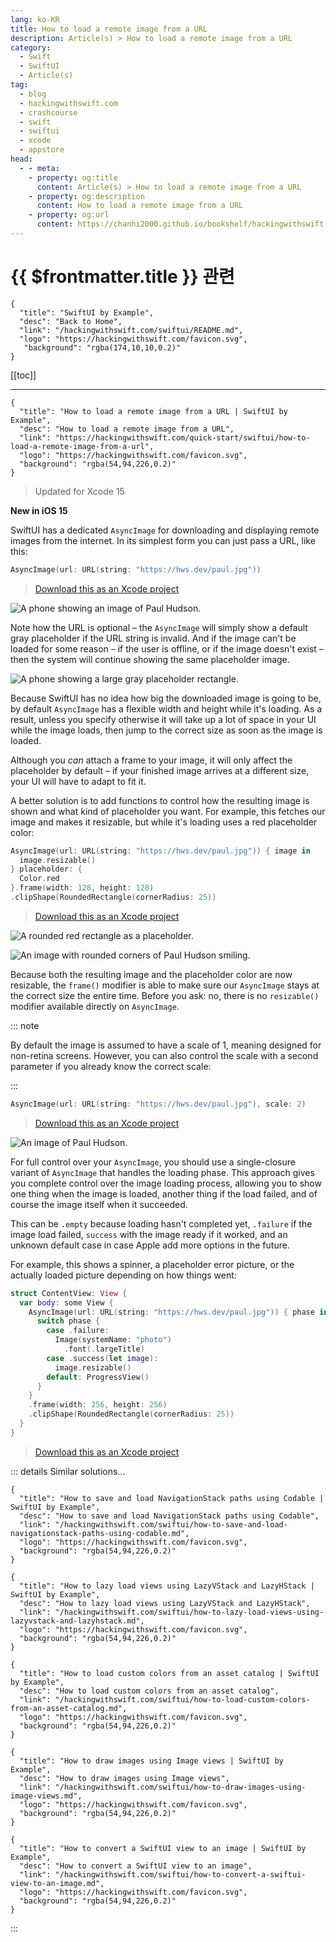 ```yaml
---
lang: ko-KR
title: How to load a remote image from a URL
description: Article(s) > How to load a remote image from a URL
category:
  - Swift
  - SwiftUI
  - Article(s)
tag: 
  - blog
  - hackingwithswift.com
  - crashcourse
  - swift
  - swiftui
  - xcode
  - appstore
head:
  - - meta:
    - property: og:title
      content: Article(s) > How to load a remote image from a URL
    - property: og:description
      content: How to load a remote image from a URL
    - property: og:url
      content: https://chanhi2000.github.io/bookshelf/hackingwithswift.com/swiftui/how-to-load-a-remote-image-from-a-url.html
---
```


# {{ $frontmatter.title }} 관련

```component VPCard
{
  "title": "SwiftUI by Example",
  "desc": "Back to Home",
  "link": "/hackingwithswift.com/swiftui/README.md",
  "logo": "https://hackingwithswift.com/favicon.svg",
   "background": "rgba(174,10,10,0.2)"
}
```

[[toc]]

---

```component VPCard
{
  "title": "How to load a remote image from a URL | SwiftUI by Example",
  "desc": "How to load a remote image from a URL",
  "link": "https://hackingwithswift.com/quick-start/swiftui/how-to-load-a-remote-image-from-a-url",
  "logo": "https://hackingwithswift.com/favicon.svg",
  "background": "rgba(54,94,226,0.2)"
}
```

> Updated for Xcode 15

**New in iOS 15**

SwiftUI has a dedicated `AsyncImage` for downloading and displaying remote images from the internet. In its simplest form you can just pass a URL, like this:

```swift
AsyncImage(url: URL(string: "https://hws.dev/paul.jpg"))
```

> [<FontIcon icon="fas fa-file-zipper"/>Download this as an Xcode project](https://hackingwithswift.com/files/projects/swiftui/how-to-load-a-remote-image-from-a-url-1.zip)

![A phone showing an image of Paul Hudson.](https://hackingwithswift.com/img/books/quick-start/swiftui/how-to-load-a-remote-image-from-a-url-1~dark.png)

Note how the URL is optional – the `AsyncImage` will simply show a default gray placeholder if the URL string is invalid. And if the image can't be loaded for some reason – if the user is offline, or if the image doesn't exist – then the system will continue showing the same placeholder image.

![A phone showing a large gray placeholder rectangle.](https://hackingwithswift.com/img/books/quick-start/swiftui/how-to-load-a-remote-image-from-a-url-2~dark.png)

Because SwiftUI has no idea how big the downloaded image is going to be, by default `AsyncImage` has a flexible width and height while it's loading. As a result, unless you specify otherwise it will take up a lot of space in your UI while the image loads, then jump to the correct size as soon as the image is loaded.

Although you _can_ attach a frame to your image, it will only affect the placeholder by default – if your finished image arrives at a different size, your UI will have to adapt to fit it.

A better solution is to add functions to control how the resulting image is shown and what kind of placeholder you want. For example, this fetches our image and makes it resizable, but while it's loading uses a red placeholder color:

```swift
AsyncImage(url: URL(string: "https://hws.dev/paul.jpg")) { image in 
  image.resizable() 
} placeholder: { 
  Color.red 
}.frame(width: 128, height: 128)
.clipShape(RoundedRectangle(cornerRadius: 25))
```

> [<FontIcon icon="fas fa-file-zipper"/>Download this as an Xcode project](https://hackingwithswift.com/files/projects/swiftui/how-to-load-a-remote-image-from-a-url-2.zip)

![A rounded red rectangle as a placeholder.](https://hackingwithswift.com/img/books/quick-start/swiftui/how-to-load-a-remote-image-from-a-url-3~dark.png)

![An image with rounded corners of Paul Hudson smiling.](https://hackingwithswift.com/img/books/quick-start/swiftui/how-to-load-a-remote-image-from-a-url-4~dark.png)

Because both the resulting image and the placeholder color are now resizable, the `frame()` modifier is able to make sure our `AsyncImage` stays at the correct size the entire time. Before you ask: no, there is no `resizable()` modifier available directly on `AsyncImage`.

::: note

By default the image is assumed to have a scale of 1, meaning designed for non-retina screens. However, you can also control the scale with a second parameter if you already know the correct scale:

:::

```swift
AsyncImage(url: URL(string: "https://hws.dev/paul.jpg"), scale: 2)
```

> [<FontIcon icon="fas fa-file-zipper"/>Download this as an Xcode project](https://hackingwithswift.com/files/projects/swiftui/how-to-load-a-remote-image-from-a-url-3.zip)

![An image of Paul Hudson.](https://hackingwithswift.com/img/books/quick-start/swiftui/how-to-load-a-remote-image-from-a-url-5~dark.png)

For full control over your `AsyncImage`, you should use a single-closure variant of `AsyncImage` that handles the loading phase. This approach gives you complete control over the image loading process, allowing you to show one thing when the image is loaded, another thing if the load failed, and of course the image itself when it succeeded.

This can be `.empty` because loading hasn't completed yet, `.failure` if the image load failed, `success` with the image ready if it worked, and an unknown default case in case Apple add more options in the future.

For example, this shows a spinner, a placeholder error picture, or the actually loaded picture depending on how things went:

```swift
struct ContentView: View {
  var body: some View {
    AsyncImage(url: URL(string: "https://hws.dev/paul.jpg")) { phase in 
      switch phase { 
        case .failure: 
          Image(systemName: "photo")
            .font(.largeTitle) 
        case .success(let image): 
          image.resizable() 
        default: ProgressView() 
      }
    }
    .frame(width: 256, height: 256)
    .clipShape(RoundedRectangle(cornerRadius: 25))
  }
}
```

> [<FontIcon icon="fas fa-file-zipper"/>Download this as an Xcode project](https://hackingwithswift.com/files/projects/swiftui/how-to-load-a-remote-image-from-a-url-4.zip)

::: details Similar solutions…

```component VPCard
{
  "title": "How to save and load NavigationStack paths using Codable | SwiftUI by Example",
  "desc": "How to save and load NavigationStack paths using Codable",
  "link": "/hackingwithswift.com/swiftui/how-to-save-and-load-navigationstack-paths-using-codable.md",
  "logo": "https://hackingwithswift.com/favicon.svg",
  "background": "rgba(54,94,226,0.2)"
}
```

```component VPCard
{
  "title": "How to lazy load views using LazyVStack and LazyHStack | SwiftUI by Example",
  "desc": "How to lazy load views using LazyVStack and LazyHStack",
  "link": "/hackingwithswift.com/swiftui/how-to-lazy-load-views-using-lazyvstack-and-lazyhstack.md",
  "logo": "https://hackingwithswift.com/favicon.svg",
  "background": "rgba(54,94,226,0.2)"
}
```

```component VPCard
{
  "title": "How to load custom colors from an asset catalog | SwiftUI by Example",
  "desc": "How to load custom colors from an asset catalog",
  "link": "/hackingwithswift.com/swiftui/how-to-load-custom-colors-from-an-asset-catalog.md",
  "logo": "https://hackingwithswift.com/favicon.svg",
  "background": "rgba(54,94,226,0.2)"
}
```

```component VPCard
{
  "title": "How to draw images using Image views | SwiftUI by Example",
  "desc": "How to draw images using Image views",
  "link": "/hackingwithswift.com/swiftui/how-to-draw-images-using-image-views.md",
  "logo": "https://hackingwithswift.com/favicon.svg",
  "background": "rgba(54,94,226,0.2)"
}
```

```component VPCard
{
  "title": "How to convert a SwiftUI view to an image | SwiftUI by Example",
  "desc": "How to convert a SwiftUI view to an image",
  "link": "/hackingwithswift.com/swiftui/how-to-convert-a-swiftui-view-to-an-image.md",
  "logo": "https://hackingwithswift.com/favicon.svg",
  "background": "rgba(54,94,226,0.2)"
}
```

:::

